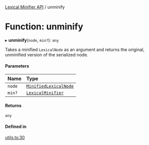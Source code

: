 [Lexical Minifier API](../README.md) / unminify

# Function: unminify

▸ **unminify**(`node`, `min?`): `any`

Takes a minified `LexicalNode` as an argument and returns the original, unminified version of the serialized node.

#### Parameters

| Name | Type |
| :------ | :------ |
| `node` | [`MinifiedLexicalNode`](../interfaces/MinifiedLexicalNode.md) |
| `min?` | [`LexicalMinifier`](../classes/LexicalMinifier.md) |

#### Returns

`any`

#### Defined in

[utils.ts:30](https://github.com/fedemartinm/lexical-minifier/blob/58fd6f9/src/utils.ts#L30)
